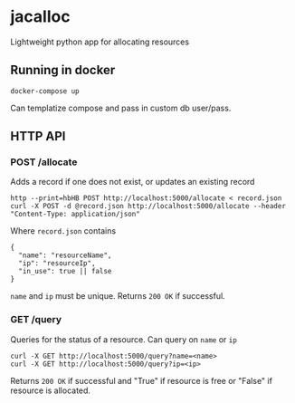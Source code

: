 # jacalloc

Lightweight python app for allocating resources

## Running in docker

```
docker-compose up
```

Can templatize compose and pass in custom db user/pass.

## HTTP API

### POST /allocate

Adds a record if one does not exist, or updates an existing record

```
http --print=hbHB POST http://localhost:5000/allocate < record.json
curl -X POST -d @record.json http://localhost:5000/allocate --header "Content-Type: application/json"
```

Where `record.json` contains
```
{
  "name": "resourceName",
  "ip": "resourceIp",
  "in_use": true || false
}
```

`name` and `ip` must be unique.  Returns `200 OK` if successful.

### GET /query

Queries for the status of a resource.  Can query on `name` or `ip`
```
curl -X GET http://localhost:5000/query?name=<name>
curl -X GET http://localhost:5000/query?ip=<ip>
```

Returns `200 OK` if successful and "True" if resource is free or "False" if resource is allocated.